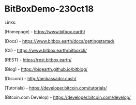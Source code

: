 # BitBoxDemo-23Oct18

Links:

 (Homepage) - https://www.bitbox.earth/
 
 (Docs) - https://www.bitbox.earth/docs/gettingstarted/
 
 (Cli) - https://www.bitbox.earth/bitboxcli/
 
 (REST) - https://rest.bitbox.earth/
 
 (Blog) - https://bigearth.github.io/bitblog/
 
 (Discord) - http://ambassador.cash/

 (Tutorials) - https://developer.bitcoin.com/tutorials/
 
 (Bitcoin.com Develop) - https://developer.bitcoin.com/develop/
